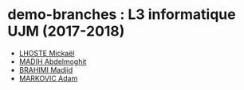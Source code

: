 # demo-branches : L3 informatique UJM (2017-2018)

* [LHOSTE Mickaël](students/mlhoste.md "Mickaël LHOSTE, mlhoste pour les intimes...")
* [MADIH Abdelmoghit](students/abmad.md "Abdelmoghit MADIH, abmad pour les intimes...")
* [BRAHIMI Madjid](students/mbrahimi.md "Madjid BRAHIMI, camarade...")
* [MARKOVIC Adam](students/adamkin.md "Adam MARKOVIC, 'sup")
